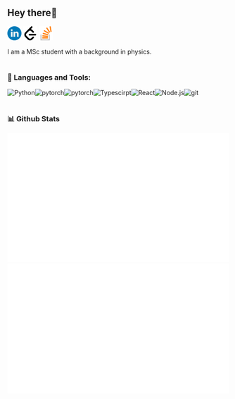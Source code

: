 ## Hey there👋
<a href='https://www.linkedin.com/in/pinzauti/'><img alt="linkedin" src="https://raw.githubusercontent.com/Pinzauti/Pinzauti/master/img/linkedin.png" height='32px'/></a>
<a href='https://leetcode.com/Pinzauti/'><img alt="leetcode" src="https://raw.githubusercontent.com/Pinzauti/Pinzauti/master/img/leetcode.png" height='32px'/></a>
<a href='https://stackoverflow.com/users/11508156/francesco-pinzauti'><img alt="stackoverflow" src="https://raw.githubusercontent.com/Pinzauti/Pinzauti/master/img/stack-overflow.png" height='32px'/></a>


I am a MSc student with a background in physics.
<br/>
<br/>


### 🔨 Languages and Tools:
<a href="https://www.python.org" target="_blank"><img align="left" alt="Python" height ="42px" src="https://raw.githubusercontent.com/rahul-jha98/github_readme_icons/main/language_and_tools/square/python/python.svg"></a>
<a href="https://pytorch.org/" target="_blank"> <img align="left" src="https://raw.githubusercontent.com/rahul-jha98/github_readme_icons/main/language_and_tools/square/pytorch/pytorch.svg" alt="pytorch" height="42px"/> </a> 
<a href="https://www.docker.com/" target="_blank"> <img align="left" src="https://raw.githubusercontent.com/rahul-jha98/github_readme_icons/main/language_and_tools/square/docker/docker.svg" alt="pytorch" height="42px"/> </a> 
<a href="https://www.typescriptlang.org/" target="_blank"><img align="left" alt="Typescirpt" height ="42px" src="https://raw.githubusercontent.com/rahul-jha98/github_readme_icons/main/language_and_tools/square/typescript/typescript.svg"></a>
<a href="https://reactjs.org/" target="_blank"> <img align="left" alt="React" height ="42px" src="https://raw.githubusercontent.com/rahul-jha98/github_readme_icons/main/language_and_tools/square/react/react.svg"></a>
<a href="https://nodejs.org" target="_blank"><img align="left" alt="Node.js" height ="42px" src="https://raw.githubusercontent.com/rahul-jha98/github_readme_icons/main/language_and_tools/square/node/node.svg"></a>
<a href="https://git-scm.com/" target="_blank"> <img src="https://raw.githubusercontent.com/rahul-jha98/github_readme_icons/main/language_and_tools/square/git-scm/git-scm.svg" align="left" alt="git" height='42px'/> </a>

<br>
<br>

### 📊 Github Stats
  
![Stats Overview](https://raw.githubusercontent.com/Pinzauti/github-stats-transparent/output/generated/overview.svg)
![Most Used Languages](https://raw.githubusercontent.com/Pinzauti/github-stats-transparent/output/generated/languages.svg)

